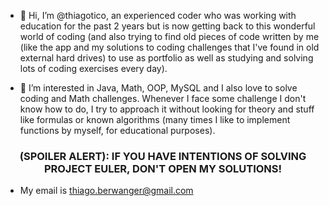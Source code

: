 - 👋 Hi, I’m @thiagotico, an experienced coder who was working with education for the past 2 years but is now getting back to this wonderful world of coding (and also trying to find old pieces of code written by me (like the app and my solutions to coding challenges that I've found in old external hard drives) to use as portfolio as well as studying and solving lots of coding exercises every day).

- 👀 I’m interested in Java, Math, OOP, MySQL and I also love to solve coding and Math challenges. Whenever I face some challenge I don't know how to do, I try to approach it without looking for theory and stuff like formulas or known algorithms (many times I like to implement functions by myself, for educational purposes).

<h3 align="center">(SPOILER ALERT): 
IF YOU HAVE INTENTIONS OF SOLVING PROJECT EULER, DON'T OPEN MY SOLUTIONS!</h3>

- My email is thiago.berwanger@gmail.com
